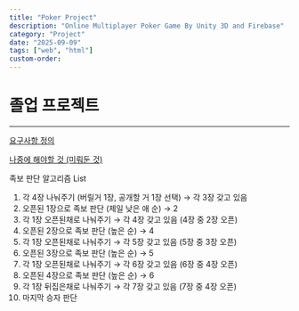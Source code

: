 ```yaml
---
title: "Poker Project"
description: "Online Multiplayer Poker Game By Unity 3D and Firebase"
category: "Project"
date: "2025-09-09"
tags: ["web", "html"]
custom-order: 
---
```

# 졸업 프로젝트

---

[요구사항 정의](https://www.notion.so/1b6f27f8812e806fbd77ee4a36bd8e14?pvs=21)

[나중에 해야할 것 (미뤄둔 것)](https://www.notion.so/22ff27f8812e8015a3d8cbc632f4f0cd?pvs=21)

족보 판단 알고리즘 List<int>

1. 각 4장 나눠주기 (버릴거 1장, 공개할 거 1장 선택) → 각 3장 갖고 있음
2. 오픈된 1장으로 족보 판단 (제일 낮은 애 순) → 2
3. 각 1장 오픈된채로 나눠주기 → 각 4장 갖고 있음 (4장 중 2장 오픈)
4. 오픈된 2장으로 족보 판단 (높은 순) → 4
5. 각 1장 오픈된채로 나눠주기 → 각 5장 갖고 있음 (5장 중 3장 오픈)
6. 오픈된 3장으로 족보 판단 (높은 순) → 5
7. 각 1장 오픈된채로 나눠주기 → 각 6장 갖고 있음 (6장 중 4장 오픈)
8. 오픈된 4장으로 족보 판단 (높은 순) → 6
9. 각 1장 뒤집은채로 나눠주기 → 각 7장 갖고 있음 (7장 중 4장 오픈)
10. 마지막 승자 판단
